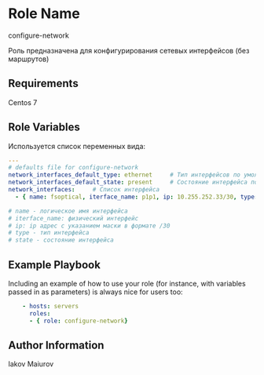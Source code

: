 Role Name
=========
configure-network

Роль предназначена для конфигурирования сетевых интерфейсов (без маршрутов)

Requirements
------------
 
Centos 7

Role Variables
--------------

Используется список переменных вида:

```yaml
---
# defaults file for configure-network
network_interfaces_default_type: ethernet     # Тип интерфейсов по умолчанию
network_interfaces_default_state: present     # Состояние интерфейса по умолчанию
network_interfaces:     # Список интерфейса
  - { name: fsoptical, iterface_name: p1p1, ip: 10.255.252.33/30, type: "{{network_interfaces_default_type}}", state: "{{network_interfaces_default_state}}" }

# name - логическое имя интерфейса
# iterface_name: физический интерфейс
# ip: ip адрес с указанием маски в формате /30
# type - тип интерфейса
# state - состояние интерфейса
```

Example Playbook
----------------

Including an example of how to use your role (for instance, with variables passed in as parameters) is always nice for users too:
```yaml
    - hosts: servers
      roles: 
      - { role: configure-network}
```

Author Information
------------------

Iakov Maiurov 
